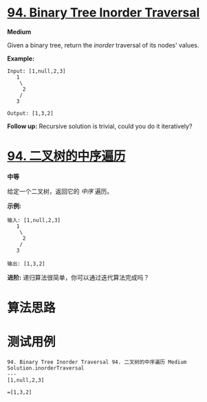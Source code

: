 # [94. Binary Tree Inorder Traversal][enTitle]

**Medium**

Given a binary tree, return the  *inorder*  traversal of its nodes' values.

**Example:** 

```
Input: [1,null,2,3]
   1
    \
     2
    /
   3

Output: [1,3,2]
```

**Follow up:**  Recursive solution is trivial, could you do it iteratively?
# [94. 二叉树的中序遍历][cnTitle]

**中等**

给定一个二叉树，返回它的 *中序* 遍历。

**示例:** 

```
输入: [1,null,2,3]
   1
    \
     2
    /
   3

输出: [1,3,2]
```

**进阶:**  递归算法很简单，你可以通过迭代算法完成吗？


# 算法思路

# 测试用例
```
94. Binary Tree Inorder Traversal 94. 二叉树的中序遍历 Medium
Solution.inorderTraversal
---
[1,null,2,3]

=[1,3,2]
```

[enTitle]: https://leetcode.com/problems/binary-tree-inorder-traversal/
[cnTitle]: https://leetcode-cn.com/problems/binary-tree-inorder-traversal/



